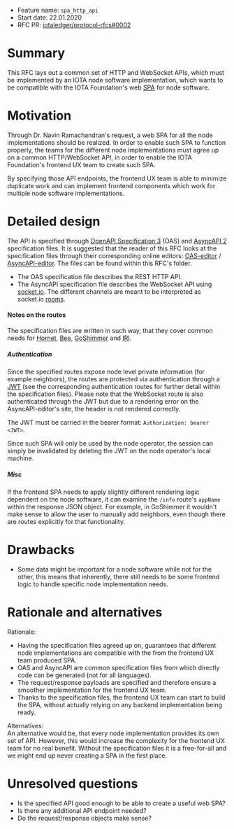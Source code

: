 + Feature name: `spa_http_api`
+ Start date: 22.01.2020
+ RFC PR: [iotaledger/protocol-rfcs#0002](https://github.com/iotaledger/protocol-rfcs/pull/0002)

# Summary

This RFC lays out a common set of HTTP and WebSocket APIs, which must be implemented by an IOTA node software
implementation, which wants to be compatible with the IOTA Foundation's web [SPA](https://en.wikipedia.org/wiki/Single-page_application) for node software.

# Motivation

Through Dr. Navin Ramachandran's request, a web SPA for all the node implementations
should be realized. In order to enable such SPA to function properly, the teams for the different node implementations
must agree up on a common HTTP/WebSocket API, in order to enable the IOTA Foundation's frontend UX team to create such SPA.

By specifying those API endpoints, the frontend UX team is able to minimize duplicate work and can implement
frontend components which work for multiple node software implementations.

# Detailed design

The API is specified through [OpenAPI Specification 3](https://www.openapis.org/) (OAS) and [AsyncAPI 2](https://www.asyncapi.com/)
specification files. It is suggested that the reader of this RFC looks at the specification files through their
corresponding online editors: [OAS-editor](http://editor.swagger.io/) / [AsyncAPI-editor](https://playground.asyncapi.io/).
The files can be found within this RFC's folder.

* The OAS specification file describes the REST HTTP API.
* The AsyncAPI specification file describes the WebSocket API using [socket.io](https://socket.io/`).
The different channels are meant to be interpreted as socket.io [rooms](https://socket.io/docs/rooms-and-namespaces/).

#### Notes on the routes

The specification files are written in such way, that they cover common needs for [Hornet](https://github.com/gohornet/hornet),
[Bee](https://github.com/iotaledger/bee), [GoShimmer](https://github.com/iotaledger/goshimmer) and [IRI](https://github.com/iotaledger/iri). 

##### Authentication
Since the specified routes expose node level private information (for example neighbors), the routes are protected 
via authentication through a [JWT](https://jwt.io/) (see the corresponding authentication routes for further detail within
the specification files). Please note that the WebSocket route is also authenticated through the JWT but due to a rendering error
on the AsyncAPI-editor's site, the header is not rendered correctly.

The JWT must be carried in the bearer format: `Authorization: bearer <JWT>`.

Since such SPA will only be used by the node operator, the session can simply be invalidated by deleting the JWT on the node
operator's local machine.

##### Misc
If the frontend SPA needs to apply slightly different rendering logic dependent on the node software, it can examine
the `/info` route's `appName` within the response JSON object. For example, in GoShimmer it wouldn't make sense to allow
the user to manually add neighbors, even though there are routes explicitly for that functionality.

# Drawbacks

* Some data might be important for a node software while not for the other, this means that inherently, there still needs
to be some frontend logic to handle specific node implementation needs.

# Rationale and alternatives

Rationale:
* Having the specification files agreed up on, guarantees that different node implementations are compatible with the
from the frontend UX team produced SPA. 
* OAS and AsyncAPI are common specification files from which directly code can be generated (not for all languages).
* The request/response payloads are specified and therefore ensure a smoother implementation for the frontend UX team.
* Thanks to the specification files, the frontend UX team can start to build the SPA, without actually relying on any backend implementation
being ready.

Alternatives:  
An alternative would be, that every node implementation provides its own set of API. However, this would increase the
complexity for the frontend UX team for no real benefit. Without the specification files it is a free-for-all and
we might end up never creating a SPA in the first place.

# Unresolved questions

- Is the specified API good enough to be able to create a useful web SPA?
- Is there any additional API endpoint needed?
- Do the request/response objects make sense?
